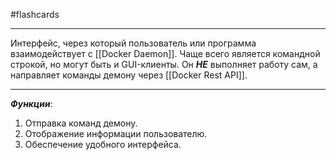 #flashcards
***
Интерфейс, через который пользователь или программа взаимодействует с [[Docker Daemon]]. Чаще всего является командной строкой, но могут быть и GUI-клиенты.
Он ***НЕ*** выполняет работу сам, а направляет команды демону через [[Docker Rest API]].
***
***Функции***:
1. Отправка команд демону.
2. Отображение информации пользователю.
3. Обеспечение удобного интерфейса.
<!--SR:!2025-10-21,4,230-->